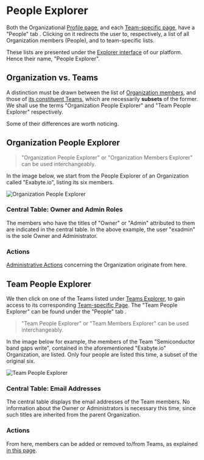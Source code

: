 # People Explorer
 
Both the Organizational [Profile page](../../accounts/ui/profile-page.md), and each [Team-specific page](team-page.md), have a "People" tab <i class="zmdi zmdi-account zmdi-hc-border"></i>. Clicking on it redirects the user to, respectively, a list of all Organization members (People), and to team-specific lists. 

These lists are presented under the [Explorer interface](../../entities-general/ui/explorer.md) of our platform. Hence their name, "People Explorer".

## Organization vs. Teams

A distinction must be drawn between the list of [Organization members](../actions/organization/add-remove-member.md), and those of [its constituent Teams](../actions/team/add-remove-member.md), which are necessarily **subsets** of the former. We shall use the terms "Organization People Explorer" and "Team People Explorer" respectively. 

Some of their differences are worth noticing.

## Organization People Explorer

> "Organization People Explorer" or "Organization Members Explorer" can be used interchangeably.

In the image below, we start from the People Explorer of an Organization called "Exabyte.io", listing its six members.

![Organization People Explorer](/images/organization-people-explorer.png "Organization People Explorer")

### Central Table: Owner and Admin Roles

The members who have the titles of "Owner" or "Admin" attributed to them are indicated in the central table. In the above example, the user "exadmin" is the sole Owner and Administrator. 

### Actions

[Administrative Actions](../actions/organization/overview.md) concerning the Organization originate from here.

## Team People Explorer

We then click on one of the Teams listed under [Teams Explorer](teams-explorer.md), to gain access to its corresponding [Team-specific Page](team-page.md). The "Team People Explorer" can be found under the "People" tab <i class="zmdi zmdi-account zmdi-hc-border"></i>. 

> "Team People Explorer" or "Team Members Explorer" can be used interchangeably.

In the image below for example, the members of the Team "Semiconductor band gaps write", contained in the aforementioned "Exabyte.io" Organization, are listed. Only four people are listed this time, a subset of the original six.

![Team People Explorer](/images/team-people-explorer.png "Team People Explorer")

### Central Table: Email Addresses

The central table displays the email addresses of the Team members. No information about the Owner or Administrators is necessary this time, since such titles are inherited from the parent Organization.

### Actions 

From here, members can be added or removed to/from Teams, as explained [in this page](../actions/team/add-remove-member.md).
